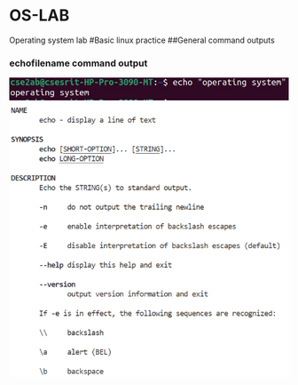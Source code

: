 # OS-LAB
Operating system lab
#Basic linux practice 
##General command outputs
### echofilename command output
![echofile command output](echofilename.png)
![ecofileman command manual](ecofileman.png)
